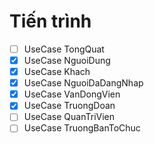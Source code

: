 # Tiến trình

- [ ] UseCase TongQuat
- [x] UseCase NguoiDung
- [x] UseCase Khach
- [x] UseCase NguoiDaDangNhap
- [x] UseCase VanDongVien
- [x] UseCase TruongDoan
- [ ] UseCase QuanTriVien
- [ ] UseCase TruongBanToChuc